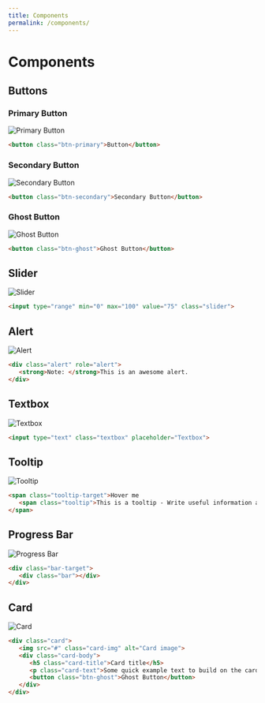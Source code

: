 ```yaml
---
title: Components
permalink: /components/
---
```


<link rel="stylesheet" href="https://cdn.jsdelivr.net/npm/purelap/purelap.min.css">

# Components

## Buttons
### Primary Button
![Primary Button](https://i.imgur.com/Fxll7m4.png)
```html
<button class="btn-primary">Button</button>
```

### Secondary Button
![Secondary Button](https://i.imgur.com/FcNa1LD.png)
```html
<button class="btn-secondary">Secondary Button</button>
```

### Ghost Button
![Ghost Button](https://i.imgur.com/Gx9shnY.png)
```html
<button class="btn-ghost">Ghost Button</button>
```

## Slider
![Slider](https://i.imgur.com/dvFzyp2.png)
```html
<input type="range" min="0" max="100" value="75" class="slider">
```

## Alert
![Alert](https://i.imgur.com/yoi93U5.png)
```html
<div class="alert" role="alert">
   <strong>Note: </strong>This is an awesome alert.
</div>
```

## Textbox
![Textbox](https://i.imgur.com/DWoRNy8.png)
```html
<input type="text" class="textbox" placeholder="Textbox">
```

## Tooltip
![Tooltip](https://i.imgur.com/rBrUebX.png)
```html
<span class="tooltip-target">Hover me
   <span class="tooltip">This is a tooltip - Write useful information about the element here</span>
</span>
```

## Progress Bar
![Progress Bar](https://i.imgur.com/Rn8y2tc.png)
```html
<div class="bar-target">
   <div class="bar"></div>
</div>
```

## Card
![Card](https://i.imgur.com/e2cLHvt.png)
```html
<div class="card">
   <img src="#" class="card-img" alt="Card image">
   <div class="card-body">
      <h5 class="card-title">Card title</h5>
      <p class="card-text">Some quick example text to build on the card title and make up the bulk of the card's content.</p>
      <button class="btn-ghost">Ghost Button</button>
   </div>
</div>
```
